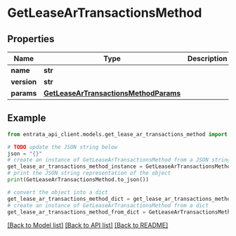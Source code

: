# GetLeaseArTransactionsMethod


## Properties

Name | Type | Description | Notes
------------ | ------------- | ------------- | -------------
**name** | **str** |  | 
**version** | **str** |  | [optional] 
**params** | [**GetLeaseArTransactionsMethodParams**](GetLeaseArTransactionsMethodParams.md) |  | [optional] 

## Example

```python
from entrata_api_client.models.get_lease_ar_transactions_method import GetLeaseArTransactionsMethod

# TODO update the JSON string below
json = "{}"
# create an instance of GetLeaseArTransactionsMethod from a JSON string
get_lease_ar_transactions_method_instance = GetLeaseArTransactionsMethod.from_json(json)
# print the JSON string representation of the object
print(GetLeaseArTransactionsMethod.to_json())

# convert the object into a dict
get_lease_ar_transactions_method_dict = get_lease_ar_transactions_method_instance.to_dict()
# create an instance of GetLeaseArTransactionsMethod from a dict
get_lease_ar_transactions_method_from_dict = GetLeaseArTransactionsMethod.from_dict(get_lease_ar_transactions_method_dict)
```
[[Back to Model list]](../README.md#documentation-for-models) [[Back to API list]](../README.md#documentation-for-api-endpoints) [[Back to README]](../README.md)


